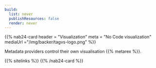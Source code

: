 ```yaml
---
build:
  list: never
  publishResources: false
  render: never
---
```

{{% nab24-card
  header = "Visualization"
  meta = "No Code visualization"
  mediaUrl ="/img/backer/tagvs-logo.png"
%}}

Metadata providers control their own visualisation {{% metarex %}}.

{{% sitelinks %}}
{{% /nab24-card %}}
